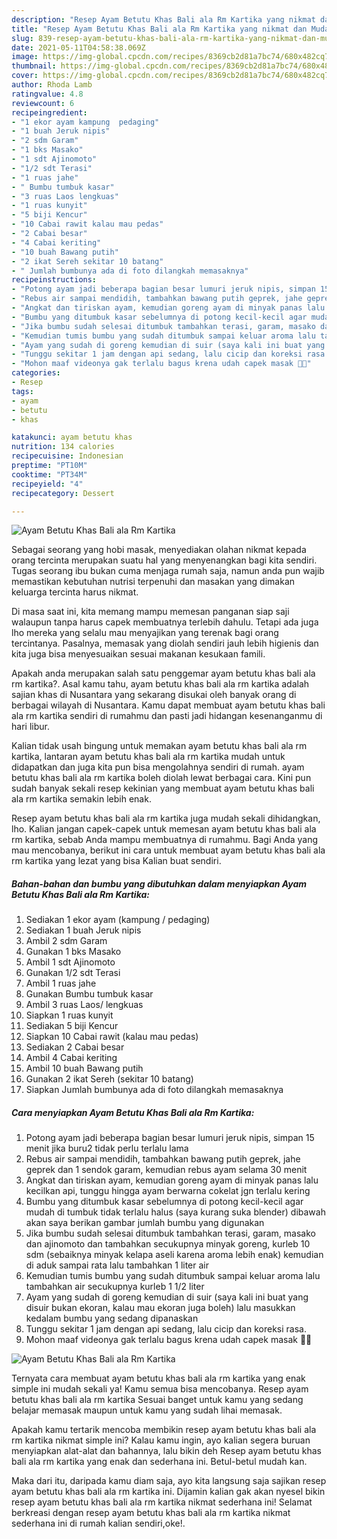 ```yaml
---
description: "Resep Ayam Betutu Khas Bali ala Rm Kartika yang nikmat dan Mudah Dibuat"
title: "Resep Ayam Betutu Khas Bali ala Rm Kartika yang nikmat dan Mudah Dibuat"
slug: 839-resep-ayam-betutu-khas-bali-ala-rm-kartika-yang-nikmat-dan-mudah-dibuat
date: 2021-05-11T04:58:38.069Z
image: https://img-global.cpcdn.com/recipes/8369cb2d81a7bc74/680x482cq70/ayam-betutu-khas-bali-ala-rm-kartika-foto-resep-utama.jpg
thumbnail: https://img-global.cpcdn.com/recipes/8369cb2d81a7bc74/680x482cq70/ayam-betutu-khas-bali-ala-rm-kartika-foto-resep-utama.jpg
cover: https://img-global.cpcdn.com/recipes/8369cb2d81a7bc74/680x482cq70/ayam-betutu-khas-bali-ala-rm-kartika-foto-resep-utama.jpg
author: Rhoda Lamb
ratingvalue: 4.8
reviewcount: 6
recipeingredient:
- "1 ekor ayam kampung  pedaging"
- "1 buah Jeruk nipis"
- "2 sdm Garam"
- "1 bks Masako"
- "1 sdt Ajinomoto"
- "1/2 sdt Terasi"
- "1 ruas jahe"
- " Bumbu tumbuk kasar"
- "3 ruas Laos lengkuas"
- "1 ruas kunyit"
- "5 biji Kencur"
- "10 Cabai rawit kalau mau pedas"
- "2 Cabai besar"
- "4 Cabai keriting"
- "10 buah Bawang putih"
- "2 ikat Sereh sekitar 10 batang"
- " Jumlah bumbunya ada di foto dilangkah memasaknya"
recipeinstructions:
- "Potong ayam jadi beberapa bagian besar lumuri jeruk nipis, simpan 15 menit jika buru2 tidak perlu terlalu lama"
- "Rebus air sampai mendidih, tambahkan bawang putih geprek, jahe geprek dan 1 sendok garam, kemudian rebus ayam selama 30 menit"
- "Angkat dan tiriskan ayam, kemudian goreng ayam di minyak panas lalu kecilkan api, tunggu hingga ayam berwarna cokelat jgn terlalu kering"
- "Bumbu yang ditumbuk kasar sebelumnya di potong kecil-kecil agar mudah di tumbuk tidak terlalu halus (saya kurang suka blender) dibawah akan saya berikan gambar jumlah bumbu yang digunakan"
- "Jika bumbu sudah selesai ditumbuk tambahkan terasi, garam, masako dan ajinomoto dan tambahkan secukupnya minyak goreng, kurleb 10 sdm (sebaiknya minyak kelapa aseli karena aroma lebih enak) kemudian di aduk sampai rata lalu tambahkan 1 liter air"
- "Kemudian tumis bumbu yang sudah ditumbuk sampai keluar aroma lalu tambahkan air secukupnya kurleb 1 1/2 liter"
- "Ayam yang sudah di goreng kemudian di suir (saya kali ini buat yang disuir bukan ekoran, kalau mau ekoran juga boleh) lalu masukkan kedalam bumbu yang sedang dipanaskan"
- "Tunggu sekitar 1 jam dengan api sedang, lalu cicip dan koreksi rasa."
- "Mohon maaf videonya gak terlalu bagus krena udah capek masak 🤪🤪"
categories:
- Resep
tags:
- ayam
- betutu
- khas

katakunci: ayam betutu khas 
nutrition: 134 calories
recipecuisine: Indonesian
preptime: "PT10M"
cooktime: "PT34M"
recipeyield: "4"
recipecategory: Dessert

---
```



![Ayam Betutu Khas Bali ala Rm Kartika](https://img-global.cpcdn.com/recipes/8369cb2d81a7bc74/680x482cq70/ayam-betutu-khas-bali-ala-rm-kartika-foto-resep-utama.jpg)

Sebagai seorang yang hobi masak, menyediakan olahan nikmat kepada orang tercinta merupakan suatu hal yang menyenangkan bagi kita sendiri. Tugas seorang ibu bukan cuma menjaga rumah saja, namun anda pun wajib memastikan kebutuhan nutrisi terpenuhi dan masakan yang dimakan keluarga tercinta harus nikmat.

Di masa  saat ini, kita memang mampu memesan panganan siap saji walaupun tanpa harus capek membuatnya terlebih dahulu. Tetapi ada juga lho mereka yang selalu mau menyajikan yang terenak bagi orang tercintanya. Pasalnya, memasak yang diolah sendiri jauh lebih higienis dan kita juga bisa menyesuaikan sesuai makanan kesukaan famili. 



Apakah anda merupakan salah satu penggemar ayam betutu khas bali ala rm kartika?. Asal kamu tahu, ayam betutu khas bali ala rm kartika adalah sajian khas di Nusantara yang sekarang disukai oleh banyak orang di berbagai wilayah di Nusantara. Kamu dapat membuat ayam betutu khas bali ala rm kartika sendiri di rumahmu dan pasti jadi hidangan kesenanganmu di hari libur.

Kalian tidak usah bingung untuk memakan ayam betutu khas bali ala rm kartika, lantaran ayam betutu khas bali ala rm kartika mudah untuk didapatkan dan juga kita pun bisa mengolahnya sendiri di rumah. ayam betutu khas bali ala rm kartika boleh diolah lewat berbagai cara. Kini pun sudah banyak sekali resep kekinian yang membuat ayam betutu khas bali ala rm kartika semakin lebih enak.

Resep ayam betutu khas bali ala rm kartika juga mudah sekali dihidangkan, lho. Kalian jangan capek-capek untuk memesan ayam betutu khas bali ala rm kartika, sebab Anda mampu membuatnya di rumahmu. Bagi Anda yang mau mencobanya, berikut ini cara untuk membuat ayam betutu khas bali ala rm kartika yang lezat yang bisa Kalian buat sendiri.

<!--inarticleads1-->

##### Bahan-bahan dan bumbu yang dibutuhkan dalam menyiapkan Ayam Betutu Khas Bali ala Rm Kartika:

1. Sediakan 1 ekor ayam (kampung / pedaging)
1. Sediakan 1 buah Jeruk nipis
1. Ambil 2 sdm Garam
1. Gunakan 1 bks Masako
1. Ambil 1 sdt Ajinomoto
1. Gunakan 1/2 sdt Terasi
1. Ambil 1 ruas jahe
1. Gunakan  Bumbu tumbuk kasar
1. Ambil 3 ruas Laos/ lengkuas
1. Siapkan 1 ruas kunyit
1. Sediakan 5 biji Kencur
1. Siapkan 10 Cabai rawit (kalau mau pedas)
1. Sediakan 2 Cabai besar
1. Ambil 4 Cabai keriting
1. Ambil 10 buah Bawang putih
1. Gunakan 2 ikat Sereh (sekitar 10 batang)
1. Siapkan  Jumlah bumbunya ada di foto dilangkah memasaknya




<!--inarticleads2-->

##### Cara menyiapkan Ayam Betutu Khas Bali ala Rm Kartika:

1. Potong ayam jadi beberapa bagian besar lumuri jeruk nipis, simpan 15 menit jika buru2 tidak perlu terlalu lama
1. Rebus air sampai mendidih, tambahkan bawang putih geprek, jahe geprek dan 1 sendok garam, kemudian rebus ayam selama 30 menit
1. Angkat dan tiriskan ayam, kemudian goreng ayam di minyak panas lalu kecilkan api, tunggu hingga ayam berwarna cokelat jgn terlalu kering
1. Bumbu yang ditumbuk kasar sebelumnya di potong kecil-kecil agar mudah di tumbuk tidak terlalu halus (saya kurang suka blender) dibawah akan saya berikan gambar jumlah bumbu yang digunakan
1. Jika bumbu sudah selesai ditumbuk tambahkan terasi, garam, masako dan ajinomoto dan tambahkan secukupnya minyak goreng, kurleb 10 sdm (sebaiknya minyak kelapa aseli karena aroma lebih enak) kemudian di aduk sampai rata lalu tambahkan 1 liter air
1. Kemudian tumis bumbu yang sudah ditumbuk sampai keluar aroma lalu tambahkan air secukupnya kurleb 1 1/2 liter
1. Ayam yang sudah di goreng kemudian di suir (saya kali ini buat yang disuir bukan ekoran, kalau mau ekoran juga boleh) lalu masukkan kedalam bumbu yang sedang dipanaskan
1. Tunggu sekitar 1 jam dengan api sedang, lalu cicip dan koreksi rasa.
1. Mohon maaf videonya gak terlalu bagus krena udah capek masak 🤪🤪
<img src="//assets-global.cpcdn.com/assets/icons/button_play-2c75c40dde080a61004c1f40b05d8f140eaff45d7e9e6481dc71c63d2e7c4909.png" alt="Ayam Betutu Khas Bali ala Rm Kartika">



Ternyata cara membuat ayam betutu khas bali ala rm kartika yang enak simple ini mudah sekali ya! Kamu semua bisa mencobanya. Resep ayam betutu khas bali ala rm kartika Sesuai banget untuk kamu yang sedang belajar memasak maupun untuk kamu yang sudah lihai memasak.

Apakah kamu tertarik mencoba membikin resep ayam betutu khas bali ala rm kartika nikmat simple ini? Kalau kamu ingin, ayo kalian segera buruan menyiapkan alat-alat dan bahannya, lalu bikin deh Resep ayam betutu khas bali ala rm kartika yang enak dan sederhana ini. Betul-betul mudah kan. 

Maka dari itu, daripada kamu diam saja, ayo kita langsung saja sajikan resep ayam betutu khas bali ala rm kartika ini. Dijamin kalian gak akan nyesel bikin resep ayam betutu khas bali ala rm kartika nikmat sederhana ini! Selamat berkreasi dengan resep ayam betutu khas bali ala rm kartika nikmat sederhana ini di rumah kalian sendiri,oke!.

